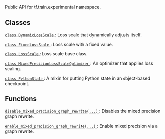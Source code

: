 Public API for tf.train.experimental namespace.

## Classes
[ `class DynamicLossScale` ](https://tensorflow.google.cn/api_docs/python/tf/train/experimental/DynamicLossScale): Loss scale that dynamically adjusts itself.

[ `class FixedLossScale` ](https://tensorflow.google.cn/api_docs/python/tf/train/experimental/FixedLossScale): Loss scale with a fixed value.

[ `class LossScale` ](https://tensorflow.google.cn/api_docs/python/tf/train/experimental/LossScale): Loss scale base class.

[ `class MixedPrecisionLossScaleOptimizer` ](https://tensorflow.google.cn/api_docs/python/tf/compat/v1/train/experimental/MixedPrecisionLossScaleOptimizer): An optimizer that applies loss scaling.

[ `class PythonState` ](https://tensorflow.google.cn/api_docs/python/tf/train/experimental/PythonState): A mixin for putting Python state in an object-based checkpoint.

## Functions
[ `disable_mixed_precision_graph_rewrite(...)` ](https://tensorflow.google.cn/api_docs/python/tf/compat/v1/train/experimental/disable_mixed_precision_graph_rewrite): Disables the mixed precision graph rewrite.

[ `enable_mixed_precision_graph_rewrite(...)` ](https://tensorflow.google.cn/api_docs/python/tf/compat/v1/train/experimental/enable_mixed_precision_graph_rewrite): Enable mixed precision via a graph rewrite.


